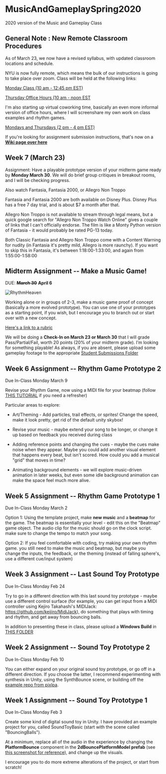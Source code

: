 # MusicAndGameplaySpring2020
2020 version of the Music and Gameplay Class

## General Note : New Remote Classroom Procedures

As of March 23, we now have a revised syllabus, with updated classroom locations and schedule.

NYU is now fully remote, which means the bulk of our instructions is going to take place over zoom.  Class will be held at the following links:

[Monday Class (10 am - 12:45 pm EST)](https://nyu.zoom.us/j/290850168)

[Thursday Office Hours (10 am - noon EST](https://nyu.zoom.us/j/899290917)

I'm also starting up virtual coworking time, basically an even more informal version of office hours, where I will screenshare my own work on class examples and rhythm games.  

[Mondays and Thursdays (2 pm - 4 pm EST)](https://nyu.zoom.us/j/321870333)

If you're looking for assignment submission instructions, that's now on a **[Wiki page over here](https://github.com/8ude/MusicAndGameplaySpring2020/wiki/Assignment-Submission-Instructions)**

## Week 7 (March 23)

Assignment: Have a playable prototype version of your midterm game ready by **Monday March 30**.  We will do brief group critiques in breakout rooms, and I will be checking progress.

Also watch Fantasia, Fantasia 2000, or Allegro Non Troppo

Fantasia and Fantasia 2000 are both available on Disney Plus.  Disney Plus has a free 7 day trial, and is about $7 a month after that.

Allegro Non Troppo is not available to stream through legal means, but a quick google search for "Allegro Non Troppo Watch Online" gives a couple of links that I can't officially endorse.  The film is like a Monty Python version of Fantasia - it would probably be rated PG-13 today.

Both Classic Fantasia and Allegro Non Troppo come with a Content Warning for nudity (in Fantasia it's pretty mild, Allegro is more raunchy).
If you want to skip this in Fantasia, it's between 1:18:00-1:33:00, and again from 1:55:00-1:58:00 

## Midterm Assignment -- Make a Music Game!

DUE: **~~March 30~~** **April 6**

![RhythmHeaven](https://user-images.githubusercontent.com/6278122/76261433-56a7a100-6230-11ea-8291-0ea4f9cc3f31.gif)

Working alone or in groups of 2-3, make a music game proof of concept (basically a more evolved prototype).  You can use one of your prototypes as a starting point, if you wish, but I encourage you to branch out or start over with a new concept.

[Here's a link to a rubric](https://docs.google.com/document/d/1lUFDX3V7PwgEINvMLPGwZgYD2T9u1Ucqciu40XX0Od4/edit?usp=sharing)

We will be doing a **Check-In on March 23 or March 30** that I will grade Pass/Partial/Fail, worth 20 points (20% of your midterm grade).  I’m looking for something playable!  As always, if you are absent, please upload some gameplay footage to the appropriate [Student Submissions Folder](https://drive.google.com/drive/folders/1_uvt8mfxMRaz2n0_utDQjMEBZICB_bfL?usp=sharing)

## Week 6 Assignment -- Rhythm Game Prototype 2

Due In-Class Monday March 9

Revise your Rhythm Game, now using a MIDI file for your beatmap (follow [THIS TUTORIAL](https://github.com/8ude/MusicAndGameplaySpring2020/wiki/Rhythm-Game-MIDI-Beatmap-Tutorial) if you need a refresher)

Particular areas to explore:

 - Art/Theming - Add particles, trail effects, or sprites!  Change the speed, make it look pretty, get rid of the default unity skybox!

 - Revise your music - maybe extend your song to be longer, or change it up based on feedback you received during class

 - Adding reference points and changing the cues - maybe the cues make noise when they appear.  Maybe you could add another visual element that happens every beat, but isn't scored.  How could you add a musical "grid" that moves in time?

 - Animating background elements - we will explore music-driven animation in later weeks, but even some idle background animation can make the space feel much more alive.

## Week 5 Assignment -- Rhythm Game Prototype 1

Due In-Class Monday March 2

Option 1: Using the template project, make **new music** and a **beatmap** for the game.  The beatmap is essentially your level - edit this on the "Beatmap" game object.  The audio clip for the music should go on the clock script.  make sure to change the tempo to match your song.

Option 2: If you feel comfortable with coding, try making your own rhythm game.  you still need to make the music and beatmap, but maybe you change the inputs, the feedback, or the theming (instead of falling sphere's, use a different cue/input system)

## Week 3 Assignment -- Last Sound Toy Prototype

Due In-Class Monday Feb 24

Try to go in a different direction with this last sound toy prototype - maybe use a different control surface (for example, you can get input from a MIDI controller using Kejiro Takahashi's MIDIJack: https://github.com/keijiro/MidiJack), do something that plays with timing and rhythm, and get away from bouncing balls.

In addition to presenting these in class, please upload a **Windows Build** in [THIS FOLDER](https://drive.google.com/open?id=13tJg8sUqce9CbYxbcsW66ymdj2j2UpV8)   

## Week 2 Assignment -- Sound Toy Prototype 2

Due In-Class Monday Feb 10

You can either expand on your original sound toy prototype, or go off in a different direction.  If you choose the latter, I recommend experimenting with synthesis in Unity, using the SynthBounce scene, or building off the [example repo from pixlpa](https://github.com/pixlpa/Unity-Synth-Experiments).

## Week 1 Assignment -- Sound Toy Prototype 1

Due In-Class Monday Feb 3

Create some kind of digital sound toy in Unity.  I have provided an example project for you, called SoundToyBasic (start with the scene called "BouncingBalls").  

At a minimum, replace all of the audio in the experience by changing the **PlatformBounce** component in the **2dBouncePlatformModel prefab** (see [this screenshot for reference](https://imgur.com/a/5ZPlU6I)), and change up the visuals.  

I encourage you to do more extreme alterations of the project, or start from scratch!
